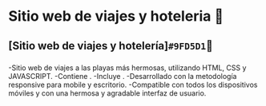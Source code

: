 # Sitio web de viajes y hoteleria   🌊
## [Sitio web de viajes y hotelería]`#9FD5D1`🌊
###

-Sitio web de viajes a las playas más hermosas, utilizando HTML, CSS y JAVASCRIPT.
-Contiene .
-Incluye .
-Desarrollado con la metodología responsive para mobile y escritorio.
-Compatible con todos los dispositivos móviles y con una hermosa y agradable interfaz de usuario.
